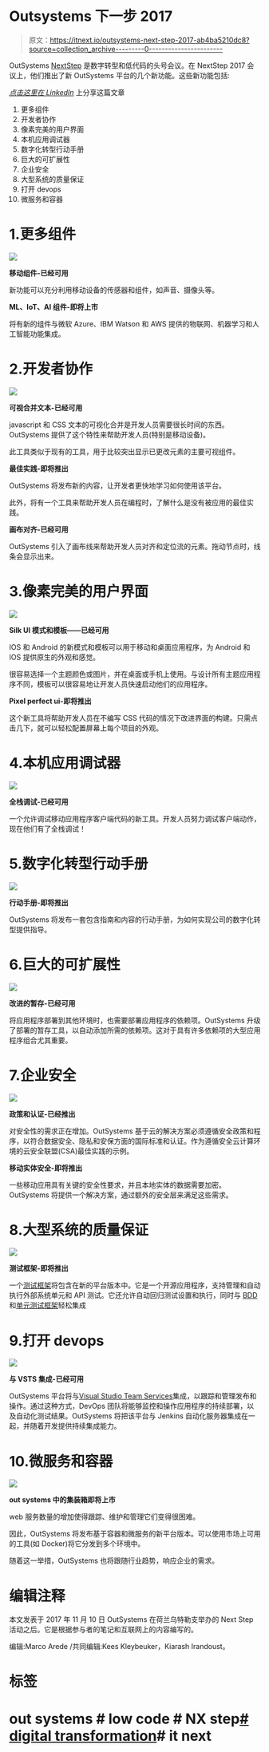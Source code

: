 # Outsystems 下一步 2017

> 原文：<https://itnext.io/outsystems-next-step-2017-ab4ba5210dc8?source=collection_archive---------0----------------------->

OutSystems [NextStep](https://www.outsystems.com/nextstep/HomePage.aspx) 是数字转型和低代码的头号会议。在 NextStep 2017 会议上，他们推出了新 OutSystems 平台的几个新功能。这些新功能包括:

[*点击这里在 LinkedIn*](https://www.linkedin.com/cws/share?url=https%3A%2F%2Fitnext.io%2Foutsystems-next-step-2017-ab4ba5210dc8) 上分享这篇文章

1.  更多组件
2.  开发者协作
3.  像素完美的用户界面
4.  本机应用调试器
5.  数字化转型行动手册
6.  巨大的可扩展性
7.  企业安全
8.  大型系统的质量保证
9.  打开 devops
10.  微服务和容器

# 1.更多组件

![](img/3eaad97642335a8bec5cf8c578a74158.png)

**移动组件-已经可用**

新功能可以充分利用移动设备的传感器和组件，如声音、摄像头等。

**ML、IoT、AI 组件-即将上市**

将有新的组件与微软 Azure、IBM Watson 和 AWS 提供的物联网、机器学习和人工智能功能集成。

# 2.开发者协作

![](img/3c7057c9da381184e306abe9d54ee46c.png)

**可视合并文本-已经可用**

javascript 和 CSS 文本的可视化合并是开发人员需要很长时间的东西。OutSystems 提供了这个特性来帮助开发人员(特别是移动设备)。

此工具类似于现有的工具，用于比较突出显示已更改元素的主要可视组件。

**最佳实践-即将推出**

OutSystems 将发布新的内容，让开发者更快地学习如何使用该平台。

此外，将有一个工具来帮助开发人员在编程时，了解什么是没有被应用的最佳实践。

**画布对齐-已经可用**

OutSystems 引入了画布线来帮助开发人员对齐和定位流的元素。拖动节点时，线条会显示出来。

# 3.像素完美的用户界面

![](img/fa8160ea91bba15e4ae0a9f5923882e8.png)

**Silk UI 模式和模板——已经可用**

IOS 和 Android 的新模式和模板可以用于移动和桌面应用程序，为 Android 和 IOS 提供原生的外观和感觉。

很容易选择一个主题颜色或图片，并在桌面或手机上使用。与设计所有主题应用程序不同，模板可以很容易地让开发人员快速启动他们的应用程序。

**Pixel perfect ui-即将推出**

这个新工具将帮助开发人员在不编写 CSS 代码的情况下改进界面的构建。只需点击几下，就可以轻松配置屏幕上每个项目的外观。

# 4.本机应用调试器

![](img/acbac858d0093843619a3232ed572531.png)

**全栈调试-已经可用**

一个允许调试移动应用程序客户端代码的新工具。开发人员努力调试客户端动作，现在他们有了全栈调试！

# 5.数字化转型行动手册

![](img/d3460ea67ce3048c3e46669d785cf7e1.png)

**行动手册-即将推出**

OutSystems 将发布一套包含指南和内容的行动手册，为如何实现公司的数字化转型提供指导。

# 6.巨大的可扩展性

![](img/f18d899cbbb13a96cc8afa50fb8f6129.png)

**改进的暂存-已经可用**

将应用程序部署到其他环境时，也需要部署应用程序的依赖项。OutSystems 升级了部署的暂存工具，以自动添加所需的依赖项。这对于具有许多依赖项的大型应用程序组合尤其重要。

# 7.企业安全

![](img/6ad9a6176756a2121409b7c58f762e4f.png)

**政策和认证-已经推出**

对安全性的需求正在增加。OutSystems 基于云的解决方案必须遵循安全政策和程序，以符合数据安全、隐私和安保方面的国际标准和认证。作为遵循安全云计算环境的云安全联盟(CSA)最佳实践的示例。

**移动实体安全-即将推出**

一些移动应用具有关键的安全性要求，并且本地实体的数据需要加密。OutSystems 将提供一个解决方案，通过额外的安全层来满足这些需求。

# 8.大型系统的质量保证

![](img/25789e4978ae5cfe807ad27e5a5dcb00.png)

**测试框架-即将推出**

一个[测试框架](https://www.outsystems.com/forge/2464/)将包含在新的平台版本中。它是一个开源应用程序，支持管理和自动执行外部系统单元和 API 测试。它还允许自动回归测试设置和执行，同时与 [BDD](http://www.outsystems.com/forge/component/1201/bddframework) 和[单元测试框架](http://www.outsystems.com/forge/component/387/unit-testing-framework)轻松集成

# 9.打开 devops

![](img/5aec882f080690852c57bbe2e06f83b3.png)

**与 VSTS 集成-已经可用**

OutSystems 平台将与[Visual Studio Team Services](https://www.visualstudio.com/team-services/)集成，以跟踪和管理发布和操作。通过这种方式，DevOps 团队将能够监控和操作应用程序的持续部署，以及自动化测试结果。OutSystems 将把该平台与 Jenkins 自动化服务器集成在一起，并随着开发提供持续集成能力。

# 10.微服务和容器

![](img/385be566bd22a2e35e28211ef7f61480.png)

**out systems 中的集装箱即将上市**

web 服务数量的增加使得跟踪、维护和管理它们变得很困难。

因此，OutSystems 将发布基于容器和微服务的新平台版本。可以使用市场上可用的工具(如 Docker)将它分发到多个环境中。

随着这一举措，OutSystems 也将跟随行业趋势，响应企业的需求。

# 编辑注释

本文发表于 2017 年 11 月 10 日 OutSystems 在荷兰乌特勒支举办的 Next Step 活动之后。它是根据参与者的笔记和互联网上的内容编写的。

编辑:Marco Arede /共同编辑:Kees Kleybeuker，Kiarash Irandoust。

# 标签

# out systems # low code # NX step[# digital transformation](https://twitter.com/hashtag/DigitalTransformation?src=hash)# it next